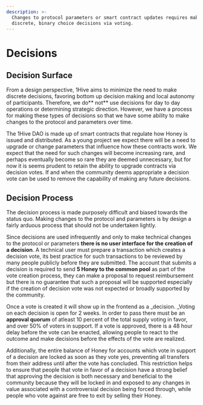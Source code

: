 ```yaml
---
description: >-
  Changes to protocol parameters or smart contract updates requires making
  discrete, binary choice decisions via voting.
---
```


# Decisions

## Decision Surface

From a design perspective, 1Hive aims to minimize the need to make discrete decisions, favoring bottom up decision making and local autonomy of participants. Therefore, we do** not** use decisions for day to day operations or determining strategic direction. However, we have a process for making these types of decisions so that we have some ability to make changes to the protocol and parameters over time.  

The 1Hive DAO is made up of smart contracts that regulate how Honey is issued and distributed. As a young project we expect there will be a need to upgrade or change parameters that influence how these contracts work. We expect that the need for such changes will become increasing rare, and perhaps eventually become so rare they are deemed unnecessary, but for now it is seems prudent to retain the ability to upgrade contracts via decision votes. If and when the community deems appropriate a decision vote can be used to remove the capability of making any future decisions. 

## Decision Process

The decision process is made purposely difficult and biased towards the status quo. Making changes to the protocol and parameters is by design a fairly arduous process that should not be undertaken lightly. 

Since decisions are used infrequently and only to make technical changes to the protocol or parameters **there is no user interface for the creation of a decision**. A technical user must prepare a transaction which creates a decision vote, its best practice for such transactions to be reviewed by many people publicly before they are submitted. The account that submits a decision is required to send **5 Honey to the common pool** as part of the vote creation process, they can make a proposal to request reimbursement but there is no guarantee that such a proposal will be supported especially if the creation of decision vote was not expected or broadly supported by the community. 

Once a vote is created it will show up in the frontend as a _decision. _Voting on each decision is open for 2 weeks. In order to pass there must be an **approval quorum** of atleast 10 percent of the total supply voting in favor, and over 50% of voters in support. If a vote is approved, there is a 48 hour delay before the vote can be enacted, allowing people to react to the outcome and make decisions before the effects of the vote are realized. 

Additionally, the entire balance of Honey for accounts which vote in support of a decision are locked as soon as they vote yes, preventing all transfers from their address until after the vote has concluded. This restriction helps to ensure that people that vote in favor of a decision have a strong belief that approving the decision is both necessary and beneficial to the community because they will be locked in and exposed  to any changes in value associated with a controversial decision being forced through, while people who vote against are free to exit by selling their Honey.
